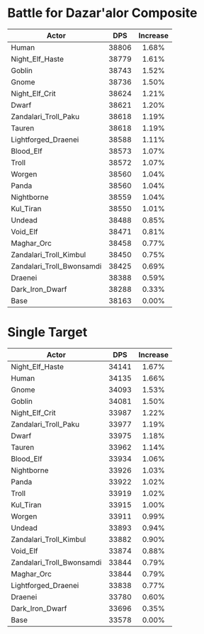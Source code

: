 # Battle for Dazar'alor Composite
| Actor | DPS | Increase |
|---|:---:|:---:|
|Human|38806|1.68%|
|Night_Elf_Haste|38779|1.61%|
|Goblin|38743|1.52%|
|Gnome|38736|1.50%|
|Night_Elf_Crit|38624|1.21%|
|Dwarf|38621|1.20%|
|Zandalari_Troll_Paku|38618|1.19%|
|Tauren|38618|1.19%|
|Lightforged_Draenei|38588|1.11%|
|Blood_Elf|38573|1.07%|
|Troll|38572|1.07%|
|Worgen|38560|1.04%|
|Panda|38560|1.04%|
|Nightborne|38559|1.04%|
|Kul_Tiran|38550|1.01%|
|Undead|38488|0.85%|
|Void_Elf|38471|0.81%|
|Maghar_Orc|38458|0.77%|
|Zandalari_Troll_Kimbul|38450|0.75%|
|Zandalari_Troll_Bwonsamdi|38425|0.69%|
|Draenei|38388|0.59%|
|Dark_Iron_Dwarf|38288|0.33%|
|Base|38163|0.00%|

# Single Target
| Actor | DPS | Increase |
|---|:---:|:---:|
|Night_Elf_Haste|34141|1.67%|
|Human|34135|1.66%|
|Gnome|34093|1.53%|
|Goblin|34081|1.50%|
|Night_Elf_Crit|33987|1.22%|
|Zandalari_Troll_Paku|33977|1.19%|
|Dwarf|33975|1.18%|
|Tauren|33962|1.14%|
|Blood_Elf|33934|1.06%|
|Nightborne|33926|1.03%|
|Panda|33922|1.02%|
|Troll|33919|1.02%|
|Kul_Tiran|33915|1.00%|
|Worgen|33911|0.99%|
|Undead|33893|0.94%|
|Zandalari_Troll_Kimbul|33882|0.90%|
|Void_Elf|33874|0.88%|
|Zandalari_Troll_Bwonsamdi|33844|0.79%|
|Maghar_Orc|33844|0.79%|
|Lightforged_Draenei|33838|0.77%|
|Draenei|33780|0.60%|
|Dark_Iron_Dwarf|33696|0.35%|
|Base|33578|0.00%|
